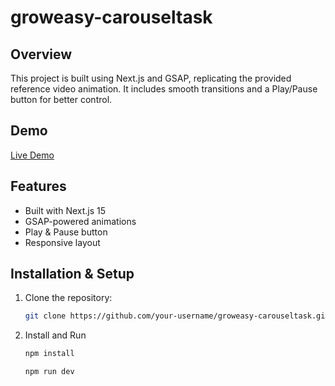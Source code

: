 # groweasy-carouseltask

## Overview
This project is built using Next.js and GSAP, replicating the provided reference video animation. It includes smooth transitions and a Play/Pause button for better control.

## Demo
[Live Demo](https://drive.google.com/file/d/1wo6FpJpVVh7vQYCFOrpGvYEFzTAMCT2a/view?usp=drive_link)

## Features
- Built with Next.js 15
- GSAP-powered animations  
- Play & Pause button  
- Responsive layout  

## Installation & Setup

1. Clone the repository:
   ```bash
   git clone https://github.com/your-username/groweasy-carouseltask.git
   ```
2. Install and Run
   ```bash
   npm install
   ```
   ```bash
   npm run dev
   ```
   
